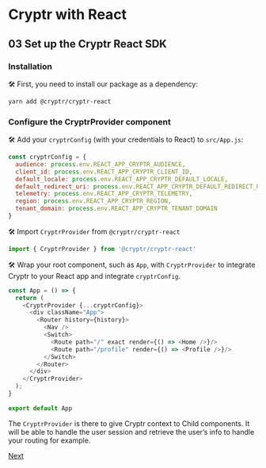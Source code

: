 # Cryptr with React

## 03 Set up the Cryptr React SDK

### Installation

🛠️️ First, you need to install our package as a dependency:

```bash
yarn add @cryptr/cryptr-react
```

### Configure the CryptrProvider component

🛠️️ Add your `cryptrConfig` (with your credentials to React) to `src/App.js`:

```javascript
const cryptrConfig = {
  audience: process.env.REACT_APP_CRYPTR_AUDIENCE,
  client_id: process.env.REACT_APP_CRYPTR_CLIENT_ID,
  default_locale: process.env.REACT_APP_CRYPTR_DEFAULT_LOCALE,
  default_redirect_uri: process.env.REACT_APP_CRYPTR_DEFAULT_REDIRECT_URI,
  telemetry: process.env.REACT_APP_CRYPTR_TELEMETRY,
  region: process.env.REACT_APP_CRYPTR_REGION,
  tenant_domain: process.env.REACT_APP_CRYPTR_TENANT_DOMAIN
}
```

🛠️️ Import `CryptrProvider` from `@cryptr/cryptr-react`

```javascript
import { CryptrProvider } from '@cryptr/cryptr-react'
```

🛠️️ Wrap your root component, such as `App`, with `CryptrProvider` to integrate Cryptr to your React app and integrate `cryptrConfig`.

```javascript
const App = () => {
  return (
    <CryptrProvider {...cryptrConfig}>
      <div className="App">
        <Router history={history}>
          <Nav />
          <Switch>
            <Route path="/" exact render={() => <Home />}/>
            <Route path="/profile" render={() => <Profile />}/>
          </Switch>
        </Router>
      </div>
    </CryptrProvider>
  );
}
 
export default App
```

The `CryptrProvider` is there to give Cryptr context to Child components. It will be able to handle the user session and retrieve the user’s info to handle your routing for example.

[Next](https://github.com/cryptr-examples/cryptr-react-sample/tree/04-add-user-authentication)
